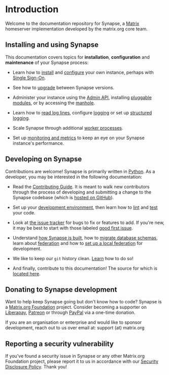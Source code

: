 # Introduction

Welcome to the documentation repository for Synapse, a 
[Matrix](https://matrix.org) homeserver implementation developed by the matrix.org core 
team.

## Installing and using Synapse

This documentation covers topics for **installation**, **configuration** and
**maintenance** of your Synapse process:

* Learn how to [install](setup/installation.md) and
  [configure](usage/configuration/config_documentation.md) your own instance, perhaps with [Single
  Sign-On](usage/configuration/user_authentication/index.html).

* See how to [upgrade](upgrade.md) between Synapse versions.

* Administer your instance using the [Admin
  API](usage/administration/admin_api/index.html), installing [pluggable
  modules](modules/index.html), or by accessing the [manhole](administration/manhole.md).

* Learn how to [read log lines](administration/request_log.md), configure
  [logging](usage/configuration/logging_sample_config.md) or set up [structured
  logging](usage/configuration/structured_logging.md).

* Scale Synapse through additional [worker processes](usage/configuration/workers.md).

* Set up [monitoring and metrics](administration/metrics-howto.md) to keep an eye on your
  Synapse instance's performance.

## Developing on Synapse

Contributions are welcome! Synapse is primarily written in
[Python](https://python.org). As a developer, you may be interested in the
following documentation:

* Read the [Contributing Guide](development/contributing_guide.md). It is meant
  to walk new contributors through the process of developing and submitting a
  change to the Synapse codebase (which is [hosted on
  GitHub](https://github.com/matrix-org/synapse)).

* Set up your [development
  environment](development/contributing_guide.md#2-what-do-i-need), then learn
  how to [lint](development/contributing_guide.md#run-the-linters) and
  [test](development/contributing_guide.md#8-test-test-test) your code.

* Look at [the issue tracker](https://github.com/matrix-org/synapse/issues) for
  bugs to fix or features to add. If you're new, it may be best to start with
  those labeled [good first
  issue](https://github.com/matrix-org/synapse/issues?q=is%3Aissue+is%3Aopen+label%3A%22good+first+issue%22).

* Understand [how Synapse is
  built](development/internal_documentation/index.html), how to [migrate
  database schemas](development/database_schema.md), learn about
  [federation](federate.md) and how to [set up a local
  federation](federate.md#running-a-demo-federation-of-synapses) for development.

* We like to keep our `git` history clean. [Learn](development/git.md) how to
  do so!

* And finally, contribute to this documentation! The source for which is
  [located here](https://github.com/matrix-org/synapse/tree/develop/docs).

## Donating to Synapse development

Want to help keep Synapse going but don't know how to code? Synapse is a
[Matrix.org Foundation](https://matrix.org) project. Consider becoming a
supporter on [Liberapay](https://liberapay.com/matrixdotorg),
[Patreon](https://patreon.com/matrixdotorg) or through
[PayPal](https://paypal.me/matrixdotorg) via a one-time donation.

If you are an organisation or enterprise and would like to sponsor development,
reach out to us over email at: support (at) matrix.org

## Reporting a security vulnerability

If you've found a security issue in Synapse or any other Matrix.org Foundation
project, please report it to us in accordance with our [Security Disclosure
Policy](https://www.matrix.org/security-disclosure-policy/). Thank you!
